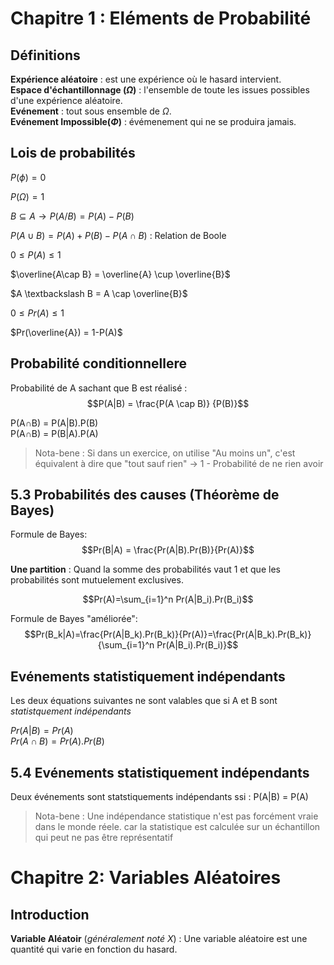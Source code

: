 
# Chapitre 1 : Eléments de Probabilité
## Définitions 

**Expérience aléatoire** : est une expérience où le hasard intervient.   
**Espace d'échantillonnage ($\Omega$)** : l'ensemble de toute les issues possibles d'une expérience aléatoire.  
**Evénement** : tout sous ensemble de $\Omega$.  
**Evénement Impossible($\Phi$)** : évémenement qui ne se produira jamais.

## Lois de probabilités

$P(\phi) = 0$

$P(\Omega) = 1$

$B  \subseteq  A \rightarrow P(A/B) = P(A)-P(B)$

$P(A \cup B) = P(A)+P(B)-P(A \cap B)$ : Relation de Boole

$0 \leq P(A) \leq 1$

$\overline{A\cap B} = \overline{A} \cup \overline{B}$

$A \textbackslash B = A \cap \overline{B}$

$0 \leq Pr(A) \leq 1$

$Pr(\overline{A}) = 1-P(A)$

## Probabilité conditionnellere

Probabilité de A sachant que B est réalisé : $$P(A|B) = \frac{P(A \cap B)} {P(B)}$$

P(A$\cap$B) = P(A|B).P(B)   
P(A$\cap$B) = P(B|A).P(A)


> Nota-bene : Si dans un exercice, on utilise "Au moins un", c'est équivalent à dire que "tout sauf rien" $\rightarrow$ 1 - Probabilité de ne rien avoir

## 5.3 Probabilités des causes (Théorème de Bayes)


Formule de Bayes:
$$Pr(B|A) = \frac{Pr(A|B).Pr(B)}{Pr(A)}$$

**Une partition** : Quand la somme des probabilités vaut 1 et que les probabilités sont mutuelement exclusives.

$$Pr(A)=\sum_{i=1}^n Pr(A|B_i).Pr(B_i)$$

Formule de Bayes "améliorée":
$$Pr(B_k|A)=\frac{Pr(A|B_k).Pr(B_k)}{Pr(A)}=\frac{Pr(A|B_k).Pr(B_k)}{\sum_{i=1}^n Pr(A|B_i).Pr(B_i)}$$


## Evénements statistiquement indépendants 

Les deux équations suivantes ne sont valables que si A et B sont *statistquement indépendants*

$Pr(A|B)=Pr(A)$  
$Pr(A\cap B)=Pr(A).Pr(B)$


## 5.4 Evénements statistiquement indépendants

Deux événements sont statstiquements indépendants ssi : P(A|B) = P(A)

> Nota-bene : Une indépendance statistique n'est pas forcément vraie dans le monde réele. car la statistique est calculée sur un échantillon qui peut ne pas être représentatif


# Chapitre 2: Variables Aléatoires
## Introduction
**Variable Aléatoir** (*généralement noté X*) : Une variable aléatoire est une quantité qui varie en fonction du hasard.


































